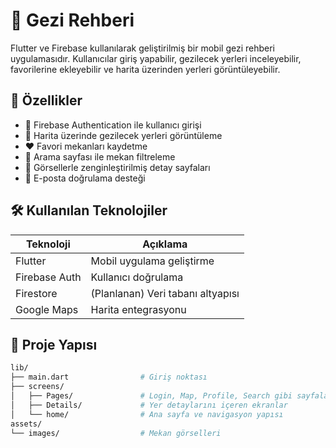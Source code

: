 # 🧭 Gezi Rehberi

Flutter ve Firebase kullanılarak geliştirilmiş bir mobil gezi rehberi uygulamasıdır. Kullanıcılar giriş yapabilir, gezilecek yerleri inceleyebilir, favorilerine ekleyebilir ve harita üzerinden yerleri görüntüleyebilir.

## 🚀 Özellikler

- 🔐 Firebase Authentication ile kullanıcı girişi
- 📍 Harita üzerinde gezilecek yerleri görüntüleme
- ❤️ Favori mekanları kaydetme
- 🔎 Arama sayfası ile mekan filtreleme
- 📸 Görsellerle zenginleştirilmiş detay sayfaları
- 🎯 E-posta doğrulama desteği

## 🛠️ Kullanılan Teknolojiler

| Teknoloji       | Açıklama                            |
|----------------|-------------------------------------|
| Flutter         | Mobil uygulama geliştirme          |
| Firebase Auth   | Kullanıcı doğrulama                 |
| Firestore       | (Planlanan) Veri tabanı altyapısı  |
| Google Maps     | Harita entegrasyonu                |


## 📁 Proje Yapısı

```bash
lib/
├── main.dart                # Giriş noktası
├── screens/
│   ├── Pages/               # Login, Map, Profile, Search gibi sayfalar
│   ├── Details/             # Yer detaylarını içeren ekranlar
│   └── home/                # Ana sayfa ve navigasyon yapısı
assets/
└── images/                  # Mekan görselleri
